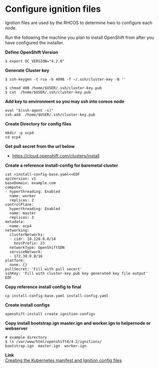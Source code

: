 # Configure ignition files
Ignition files are used by the RHCOS to determine hwo to configure each node.

Run the following the machine you plan to install OpenShift from after you have configured the installer.

**Define OpenShift Version**
```
$ export OC_VERSION="4.2.0"
```

**Generate Cluster key**
```
$ ssh-keygen -t rsa -b 4096 -f ~/.ssh/cluster-key -N ''

$ chmod 400 /home/$USER/.ssh/cluster-key.pub
$ cat  /home/$USER/.ssh/cluster-key.pub
```

**Add key to environment so you may ssh into coreos node**
```
eval "$(ssh-agent -s)"
ssh-add  /home/$USER/.ssh/cluster-key.pub
```

**Create Directory for config files**
```
mkdir -p ocp4
cd ocp4
```

**Get pull secret from the url below**
* https://cloud.openshift.com/clusters/install

**Create a reference install-config for baremetal cluster**
```
cat >install-config-base.yaml<<EOF
apiVersion: v1
baseDomain: example.com
compute:
- hyperthreading: Enabled
  name: worker
  replicas: 2
controlPlane:
  hyperthreading: Enabled
  name: master
  replicas: 3
metadata:
  name: ocp4
networking:
  clusterNetworks:
  - cidr: 10.128.0.0/14
    hostPrefix: 23
  networkType: OpenShiftSDN
  serviceNetwork:
  - 172.30.0.0/16
platform:
  none: {}
pullSecret: 'Fill with pull secert'
sshKey: 'Fill with cluster-key.pub key generated key file output'
EOF
```

**Copy reference install config to final**
```
cp install-config-base.yaml install-config.yaml
```

**Create install configs**
```
openshift-install create ignition-configs
```

**Copy install bootstrap.ign master.ign and worker.ign to helpernode or webserver**
```
# example directory
$ ls /var/www/html/openshift4/4.2/ignitions/
bootstrap.ign  master.ign  worker.ign
```

**Link**  
[Creating the Kubernetes manifest and Ignition config files](https://docs.openshift.com/container-platform/4.2/installing/installing_bare_metal/installing-bare-metal.html#installation-user-infra-generate-k8s-manifest-ignition_installing-bare-metal)  
